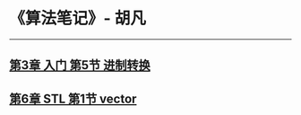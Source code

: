 # 《算法笔记》- 胡凡
---

## [第3章 入门 第5节 进制转换](./03_getstart_05_base.cpp)
## [第6章 STL 第1节 vector](./06_stl_01_vector.cpp)
